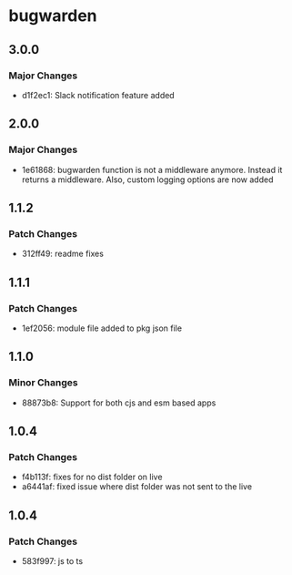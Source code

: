 # bugwarden

## 3.0.0

### Major Changes

- d1f2ec1: Slack notification feature added

## 2.0.0

### Major Changes

- 1e61868: bugwarden function is not a middleware anymore. Instead it returns a middleware. Also, custom logging options are now added

## 1.1.2

### Patch Changes

- 312ff49: readme fixes

## 1.1.1

### Patch Changes

- 1ef2056: module file added to pkg json file

## 1.1.0

### Minor Changes

- 88873b8: Support for both cjs and esm based apps

## 1.0.4

### Patch Changes

- f4b113f: fixes for no dist folder on live
- a6441af: fixed issue where dist folder was not sent to the live

## 1.0.4

### Patch Changes

- 583f997: js to ts

